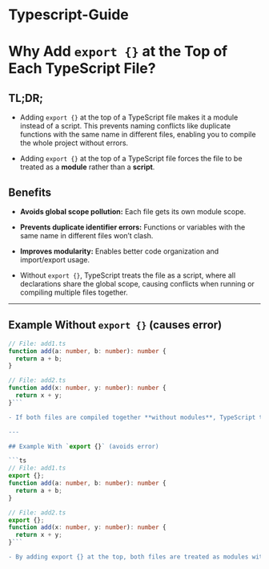 # Typescript-Guide

# Why Add `export {}` at the Top of Each TypeScript File?

## TL;DR;

- Adding `export {}` at the top of a TypeScript file makes it a module instead of a script. This prevents naming conflicts like duplicate functions with the same name in different files, enabling you to compile the whole project without errors.

- Adding `export {}` at the top of a TypeScript file forces the file to be treated as a **module** rather than a **script**.

## Benefits

- **Avoids global scope pollution:** Each file gets its own module scope.
- **Prevents duplicate identifier errors:** Functions or variables with the same name in different files won’t clash.
- **Improves modularity:** Enables better code organization and import/export usage.

- Without `export {}`, TypeScript treats the file as a script, where all declarations share the global scope, causing conflicts when running or compiling multiple files together.

---

## Example Without `export {}` (causes error)

````ts
// File: add1.ts
function add(a: number, b: number): number {
  return a + b;
}

// File: add2.ts
function add(x: number, y: number): number {
  return x + y;
}```

- If both files are compiled together **without modules**, TypeScript throws a **duplicate function implementation** error because `add` is declared twice in the global scope.

---

## Example With `export {}` (avoids error)

```ts
// File: add1.ts
export {};
function add(a: number, b: number): number {
  return a + b;
}

// File: add2.ts
export {};
function add(x: number, y: number): number {
  return x + y;
}```

- By adding export {} at the top, both files are treated as modules with their own scopes. Now, the two add functions do not conflict.
````
